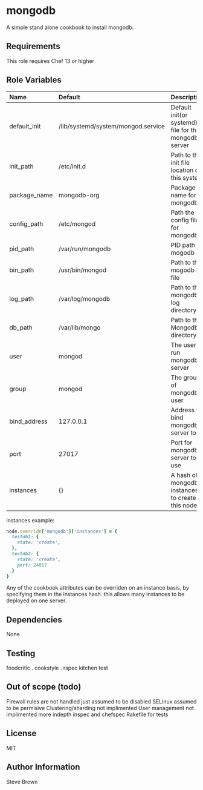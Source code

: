 mongodb
======

A simple stand alone cookbook to install mongodb.


Requirements
------------

This role requires Chef 13 or higher

Role Variables
--------------

| Name           | Default | Description                  |
|:---------------|:--------|:-----------------------------|
| default_init | /lib/systemd/system/mongod.service | Default init(or systemd) file for the mongodb server |
| init_path| /etc/init.d| Path to the init file location on this system|
| package_name|mongodb-org|Package name for mongodb|
| config_path|/etc/mongod| Path the config file for mongodb|
| pid_path| /var/run/mongodb | PID path for mogodb|
| bin_path| /usr/bin/mongod | Path to the mogodb bin file|
| log_path|/var/log/mongodb | Path to the mongodb log directory|
| db_path|/var/lib/mongo | Path to the Mongodb directory|
| user|mongod | The user to run mongodb server|
| group| mongod | The group of mongodb user|
| bind_address| 127.0.0.1 | Address to bind mongodb server to|
| port| 27017 | Port for mongodb server to use|
| instances| {} | A hash of mongodb instances to create on this node|

instances example:

```ruby
node.override['mongodb']['instances'] = {
  testdb1: {
    state: 'create',
  },
  testdb2: {
    state: 'create',
    port: 24017
  }
}
```
Any of the cookbook attributes can be overriden on an instance basis,
by specifying them in the instances hash. this allows many instances to
be deployed on one server.


Dependencies
------------
None


Testing
-------
foodcritic .
cookstyle .
rspec
kitchen test

Out of scope (todo)
----------------
Firewall rules are not handled just assumed to be disabled
SELinux assumed to be permisive
Clustering/sharding not implimented
User management not implimented
more indepth inspec and chefspec
Rakefile for tests

License
-------

MIT

Author Information
------------------

Steve Brown

